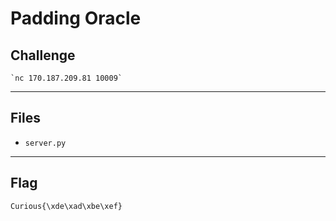 # Padding Oracle

## Challenge
```
`nc 170.187.209.81 10009`
```

---
## Files
- `server.py`

---
## Flag
```
Curious{\xde\xad\xbe\xef}
```